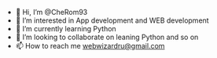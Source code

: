 - 👋 Hi, I’m @CheRom93
- 👀 I’m interested in App development and WEB development
- 🌱 I’m currently learning Python
- 💞️ I’m looking to collaborate on leaning Python and so on
- 📫 How to reach me webwizardru@gmail.com

<!---
CheRom93/CheRom93 is a ✨ special ✨ repository because its `README.md` (this file) appears on your GitHub profile.
You can click the Preview link to take a look at your changes.
--->
